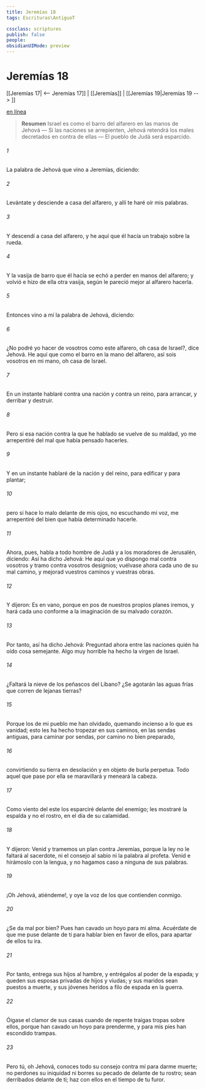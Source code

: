 ```yaml
---
title: Jeremías 18
tags: Escrituras\AntiguoT

cssclass: scriptures
publish: false
people:
obsidianUIMode: preview
---
```


# Jeremías 18
[[Jeremías 17| <-- Jeremías 17]] | [[Jeremías]] | [[Jeremías 19|Jeremías 19 --> ]]

[en línea](https://churchofjesuschrist.org/study/scriptures/ot/jer/18?lang=spa)

> __Resumen__
Israel es como el barro del alfarero en las manos de Jehová — Si las naciones se arrepienten, Jehová retendrá los males decretados en contra de ellas — El pueblo de Judá será esparcido.

###### 1 
La palabra de Jehová que vino a Jeremías, diciendo:

###### 2 
Levántate y desciende a casa del alfarero, y allí te haré oír mis palabras.

###### 3 
Y descendí a casa del alfarero, y he aquí que él hacía un trabajo sobre la rueda.

###### 4 
Y la vasija de barro que él hacía se echó a perder en manos del alfarero; y volvió e hizo de ella otra vasija, según le pareció mejor al alfarero hacerla.

###### 5 
Entonces vino a mí la palabra de Jehová, diciendo:

###### 6 
¿No podré yo hacer de vosotros como este alfarero, oh casa de Israel?, dice Jehová. He aquí que como el barro en la mano del alfarero, así sois vosotros en mi mano, oh casa de Israel.

###### 7 
En un instante hablaré contra una nación y contra un reino, para arrancar, y derribar y destruir.

###### 8 
Pero si esa nación contra la que he hablado se vuelve de su maldad, yo me arrepentiré del mal que había pensado hacerles.

###### 9 
Y en un instante hablaré de la nación y del reino, para edificar y para plantar;

###### 10 
pero si hace lo malo delante de mis ojos, no escuchando mi voz, me arrepentiré del bien que había determinado hacerle.

###### 11 
Ahora, pues, habla a todo hombre de Judá y a los moradores de Jerusalén, diciendo: Así ha dicho Jehová: He aquí que yo dispongo mal contra vosotros y tramo contra vosotros designios; vuélvase ahora cada uno de su mal camino, y mejorad vuestros caminos y vuestras obras.

###### 12 
Y dijeron: Es en vano, porque en pos de nuestros propios planes iremos, y hará cada uno conforme a la imaginación de su malvado corazón.

###### 13 
Por tanto, así ha dicho Jehová: Preguntad ahora entre las naciones quién ha oído cosa semejante. Algo muy horrible ha hecho la virgen de Israel.

###### 14 
¿Faltará la nieve de los peñascos del Líbano? ¿Se agotarán las aguas frías que corren de lejanas tierras?

###### 15 
Porque los de mi pueblo me han olvidado, quemando incienso a lo que es vanidad; esto les ha hecho tropezar en sus caminos, en las sendas antiguas, para caminar por sendas, por camino no bien preparado,

###### 16 
convirtiendo su tierra en desolación y en objeto de burla perpetua. Todo aquel que pase por ella se maravillará y meneará la cabeza.

###### 17 
Como viento del este los esparciré delante del enemigo; les mostraré la espalda y no el rostro, en el día de su calamidad.

###### 18 
Y dijeron: Venid y tramemos un plan contra Jeremías, porque la ley no le faltará al sacerdote, ni el consejo al sabio ni la palabra al profeta. Venid e hirámoslo con la lengua, y no hagamos caso a ninguna de sus palabras.

###### 19 
¡Oh Jehová, atiéndeme!, y oye la voz de los que contienden conmigo.

###### 20 
¿Se da mal por bien? Pues han cavado un hoyo para mi alma. Acuérdate de que me puse delante de ti para hablar bien en favor de ellos, para apartar de ellos tu ira.

###### 21 
Por tanto, entrega sus hijos al hambre, y entrégalos al poder de la espada; y queden sus esposas privadas de hijos y viudas; y sus maridos sean puestos a muerte, y sus jóvenes heridos a filo de espada en la guerra.

###### 22 
Óigase el clamor de sus casas cuando de repente traigas tropas sobre ellos, porque han cavado un hoyo para prenderme, y para mis pies han escondido trampas.

###### 23 
Pero tú, oh Jehová, conoces todo su consejo contra mí para darme muerte; no perdones su iniquidad ni borres su pecado de delante de tu rostro; sean derribados delante de ti; haz  con ellos en el tiempo de tu furor.

